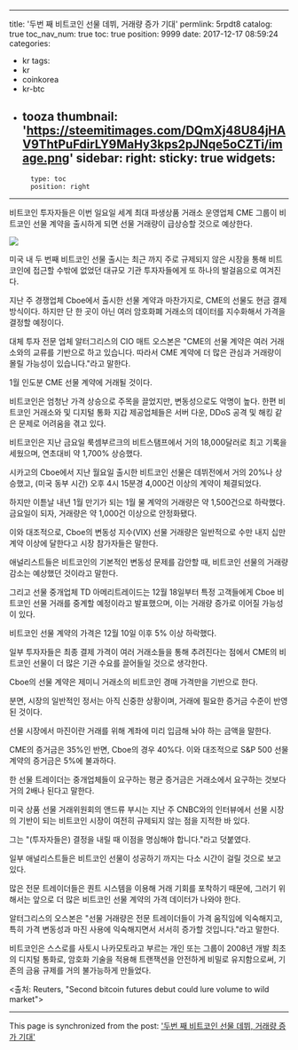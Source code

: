 
---
title: '두번 째 비트코인 선물 데뷔, 거래량 증가 기대'
permlink: 5rpdt8
catalog: true
toc_nav_num: true
toc: true
position: 9999
date: 2017-12-17 08:59:24
categories:
- kr
tags:
- kr
- coinkorea
- kr-btc
- tooza
thumbnail: 'https://steemitimages.com/DQmXj48U84jHAV9ThtPuFdirLY9MaHy3kps2pJNqe5oCZTi/image.png'
sidebar:
    right:
        sticky: true
widgets:
    -
        type: toc
        position: right
---


비트코인 투자자들은 이번 일요일 세계 최대 파생상품 거래소 운영업체 CME 그룹이 비트코인 선물 계약을 출시하게 되면 선물 거래량이 급상승할 것으로 예상한다.

![](https://steemitimages.com/DQmXj48U84jHAV9ThtPuFdirLY9MaHy3kps2pJNqe5oCZTi/image.png)


미국 내 두 번째 비트코인 선물 출시는 최근 까지 주로 규제되지 않은 시장을 통해 비트코인에 접근할 수밖에 없었던 대규모 기관 투자자들에게 또 하나의 발걸음으로 여겨진다. 

지난 주 경쟁업체 Cboe에서 출시한 선물 계약과 마찬가지로, CME의 선물도 현금 결제 방식이다.  하지만 단 한 곳이 아닌 여러 암호화폐 거래소의 데이터를 지수화해서 가격을 결정할 예정이다. 

대체 투자 전문 업체  알터그리스의 CIO 매트 오스본은 "CME의 선물 계약은 여러 거래소와의 교류를 기반으로 하고 있습니다.  따라서 CME 계약에 더 많은 관심과 거래량이 몰릴 가능성이 있습니다."라고 말한다. 

1월 인도분 CME 선물 계약에 거래될 것이다.

비트코인은 엄청난 가격 상승으로 주목을 끌었지만, 변동성으로도 악명이 높다.  한편 비트코인 거래소와 및 디지털 통화 지갑 제공업체들은 서버 다운, DDoS 공격 및 해킹 같은 문제로 어려움을 겪고 있다.

비트코인은 지난 금요일 룩셈부르크의 비트스탬프에서 거의 18,000달러로 최고 기록을 세웠으며, 연초대비 약 1,700% 상승했다.

시카고의 Cboe에서 지난 월요일 출시한 비트코인 선물은 데뷔전에서 거의 20%나 상승했고, (미국 동부 시간) 오후 4시 15분경 4,000건 이상의 계약이 체결되었다.

하지만 이튿날 내년 1월 만기가 되는 1월 물 계약의 거래량은 약 1,500건으로 하락했다.  금요일이 되자, 거래량은 약 1,000건 이상으로 안정화됐다.

이와 대조적으로, Cboe의 변동성 지수(VIX) 선물 거래량은 일반적으로 수만 내지 십만 계약 이상에 달한다고 시장 참가자들은 말한다.

애널리스트들은 비트코인의 기본적인 변동성 문제를 감안할 때, 비트코인 선물의 거래량 감소는 예상했던 것이라고 말한다. 

그리고 선물 중개업체 TD 아메리트레이드는 12월 18일부터 특정 고객들에게 Cboe 비트코인 선물 거래를 중계할 예정이라고 발표했으며, 이는 거래량 증가로 이어질 가능성이 있다. 

비트코인 선물 계약의 가격은 12월 10일 이후 5% 이상 하락했다.

일부 투자자들은 최종 결제 가격이 여러 거래소들을 통해 추려진다는 점에서 CME의 비트코인 선물이 더 많은 기관 수요를 끌어들일 것으로 생각한다.

Cboe의 선물 계약은 제미니 거래소의 비트코인 경매 가격만을 기반으로 한다.

분면, 시장의 일반적인 정서는 아직 신중한 상황이며, 거래에 필요한 증거금 수준이 반영된 것이다. 

선물 시장에서 마진이란 거래를 위해 계좌에 미리 입금해 놔야 하는 금액을 말한다. 

CME의 증거금은 35%인 반면, Cboe의 경우 40%다.  이와 대조적으로 S&P 500 선물 계약의 증거금은 5%에 ​​불과하다.

한 선물 트레이더는 중개업체들이 요구하는 평균 증거금은 거래소에서 요구하는 것보다 거의 2배나 된다고 말한다. 

미국 상품 선물 거래위원회의 앤드류 부시는 지난 주 CNBC와의 인터뷰에서 선물 시장의 기반이 되는 비트코인 시장이 여전히 규제되지 않는 점을 지적한 바 있다.

그는 "(투자자들은) 결정을 내릴 때 이점을 명심해야 합니다."라고 덧붙였다.

일부 애널리스트들은 비트코인 선물이 성공하기 까지는 다소 시간이 걸릴 것으로 보고 있다.

많은 전문 트레이더들은 퀀트 시스템을 이용해 거래 기회를 포착하기 때문에, 그러기 위해서는 앞으로 더 많은 비트코인 선물 계약의 가격 데이터가 나와야 한다. 

알터그리스의 오스본은 "선물 거래량은 전문 트레이더들이 가격 움직임에 익숙해지고, 특히 가격 변동성과 마진 사용에 익숙해지면서 서서히 증가할 것입니다."라고 말한다.

비트코인은 스스로를 사토시 나카모토라고 부르는 개인 또는 그룹이 2008년 개발 최초의 디지털 통화로, 암호화 기술을 적용해 트랜잭션을 안전하게 비밀로 유지함으로써, 기존의 금융 규제를 거의 불가능하게 만들었다.

<출처: Reuters, "Second bitcoin futures debut could lure volume to wild market">

- - -

This page is synchronized from the post: ['두번 째 비트코인 선물 데뷔, 거래량 증가 기대'](https://steemit.com/@pius.pius/5rpdt8)
